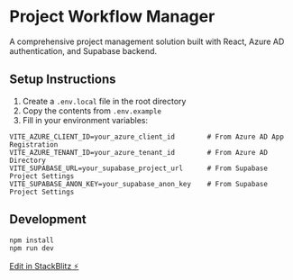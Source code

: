 # Project Workflow Manager

A comprehensive project management solution built with React, Azure AD authentication, and Supabase backend.

## Setup Instructions

1. Create a `.env.local` file in the root directory
2. Copy the contents from `.env.example`
3. Fill in your environment variables:

```env
VITE_AZURE_CLIENT_ID=your_azure_client_id        # From Azure AD App Registration
VITE_AZURE_TENANT_ID=your_azure_tenant_id        # From Azure AD Directory
VITE_SUPABASE_URL=your_supabase_project_url      # From Supabase Project Settings
VITE_SUPABASE_ANON_KEY=your_supabase_anon_key    # From Supabase Project Settings
```

## Development

```bash
npm install
npm run dev
```

[Edit in StackBlitz ⚡️](https://stackblitz.com/~/github.com/kiddd710/Project-Workflow-Manager)